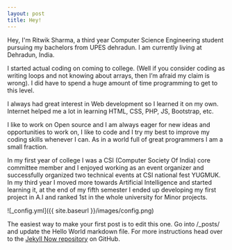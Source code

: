 ```yaml
---
layout: post
title: Hey!
---
```

Hey,
I'm Ritwik Sharma, a third year Computer Science Engineering student pursuing my bachelors from UPES dehradun.
I am currently living at Dehradun, India.

I started actual coding on coming to college. (Well if you consider coding as writing loops and not knowing about arrays,
then I’m afraid my claim is wrong). I did have to spend a huge amount of time programming to get to this level.

I always had great interest in Web development so I learned it on my own.
Internet helped me a lot in learning HTML, CSS, PHP, JS, Bootstrap, etc.

I like to work on Open source and I am always eager for new ideas and opportunities to work on,
I like to code and I try my best to improve my coding skills whenever I can.
As in a world full of great programmers I am a small fraction.

In my first year of college I was a CSI (Computer Society Of India) core committee member and
I enjoyed working as an event organizer and successfully organized two technical events at CSI
national fest YUGMUK.
In my third year I moved more towards Artificial Intelligence and started learning it,
at the end of my fifth semester I ended up developing my first project in A.I
and ranked 1st in the whole university for Minor projects.

![_config.yml]({{ site.baseurl }}/images/config.png)

The easiest way to make your first post is to edit this one. Go into /_posts/ and update the Hello World markdown file. For more instructions head over to the [Jekyll Now repository](https://github.com/barryclark/jekyll-now) on GitHub.
